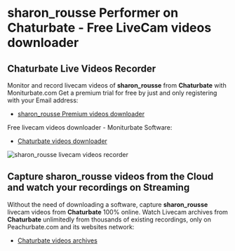 # sharon_rousse Performer on Chaturbate - Free LiveCam videos downloader

## Chaturbate Live Videos Recorder

Monitor and record livecam videos of **sharon_rousse** from **Chaturbate** with Moniturbate.com
Get a premium trial for free by just and only registering with your Email address:
* [sharon_rousse Premium videos downloader](https://moniturbate.com/request-demo-licence-key.html)

Free livecam videos downloader - Moniturbate Software:
* [Chaturbate videos downloader](https://moniturbate.com/moniturbate-download-software.html)

![sharon_rousse livecam videos recorder](https://peachurnet.com/templates/moniturbate-software.png)


## Capture sharon_rousse videos from the Cloud and watch your recordings on Streaming

Without the need of downloading a software, capture **sharon_rousse** livecam videos from **Chaturbate** 100% online.
Watch Livecam archives from **Chaturbate** unlimitedly from thousands of existing recordings, only on Peachurbate.com and its websites network:
* [Chaturbate videos archives](https://peachurnet.com/)